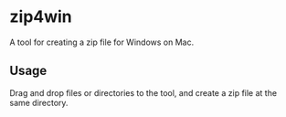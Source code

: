 # zip4win

A tool for creating a zip file for Windows on Mac.

## Usage

Drag and drop files or directories to the tool, and create a zip file at the same directory.
